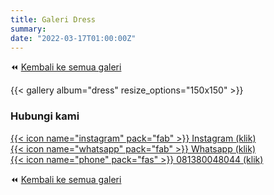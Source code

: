 ```yaml
---
title: Galeri Dress
summary: 
date: "2022-03-17T01:00:00Z"
---
```


⏪ [Kembali ke semua galeri](/galeri/)

{{< gallery album="dress" resize_options="150x150" >}}

### Hubungi kami
<a href="https://instagram.com/roona.batik" >{{< icon name="instagram" pack="fab" >}} Instagram (klik)</a>  
<a href="https://api.whatsapp.com/send?phone=6281380048044">{{< icon name="whatsapp" pack="fab" >}} Whatsapp (klik)</a>  
<a href="tel:081380048044">{{< icon name="phone" pack="fas" >}} 081380048044 (klik)</a>  

⏪ [Kembali ke semua galeri](/galeri/)